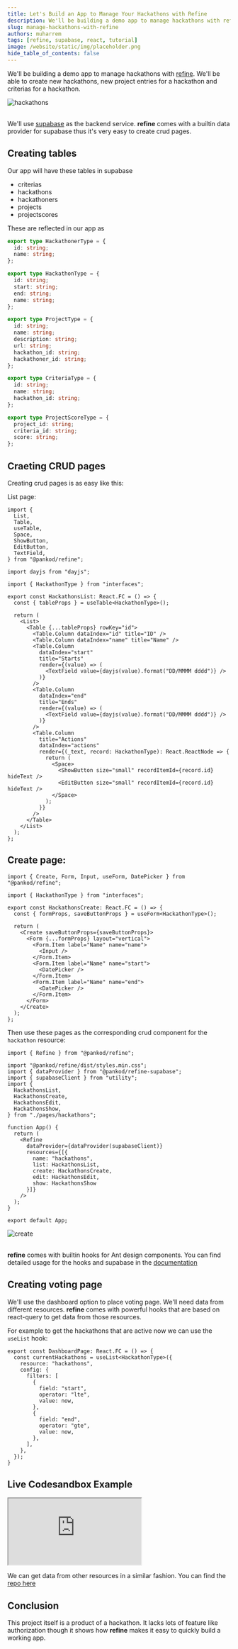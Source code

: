 ```yaml
---
title: Let's Build an App to Manage Your Hackathons with Refine
description: We'll be building a demo app to manage hackathons with refine.
slug: manage-hackathons-with-refine
authors: muharrem
tags: [refine, supabase, react, tutorial]
image: /website/static/img/placeholder.png
hide_table_of_contents: false
---
```





We'll be building a demo app to manage hackathons with [refine](https://refine.dev/). We'll be able to create new hackathons, new project entries for a hackathon and criterias for a hackathon.

<!--truncate-->

<div class="img-container">
    <div class="window">
        <div class="control red"></div>
        <div class="control orange"></div>
        <div class="control green"></div>
    </div>
    <img src="https://refine.ams3.cdn.digitaloceanspaces.com/blog/2021-10-4-manage-hackathons/hackathons.png" alt="hackathons" />
</div>
<br/>

We'll use [supabase](https://supabase.io/) as the backend service. **refine** comes with a builtin data provider for supabase thus it's very easy to create crud pages.

## Creating tables
Our app will have these tables in supabase
* criterias
* hackathons
* hackathoners
* projects
* projectscores  

These are reflected in our app as 
```ts
export type HackathonerType = {
  id: string;
  name: string;
};

export type HackathonType = {
  id: string;
  start: string;
  end: string;
  name: string;
};

export type ProjectType = {
  id: string;
  name: string;
  description: string;
  url: string;
  hackathon_id: string;
  hackathoner_id: string;
};

export type CriteriaType = {
  id: string;
  name: string;
  hackathon_id: string;
};

export type ProjectScoreType = {
  project_id: string;
  criteria_id: string;
  score: string;
};

```

## Craeting CRUD pages
Creating crud pages is as easy like this:

List page:
```tsx
import {
  List,
  Table,
  useTable,
  Space,
  ShowButton,
  EditButton,
  TextField,
} from "@pankod/refine";

import dayjs from "dayjs";

import { HackathonType } from "interfaces";

export const HackathonsList: React.FC = () => {
  const { tableProps } = useTable<HackathonType>();

  return (
    <List>
      <Table {...tableProps} rowKey="id">
        <Table.Column dataIndex="id" title="ID" />
        <Table.Column dataIndex="name" title="Name" />
        <Table.Column
          dataIndex="start"
          title="Starts"
          render={(value) => (
            <TextField value={dayjs(value).format("DD/MMMM dddd")} />
          )}
        />
        <Table.Column
          dataIndex="end"
          title="Ends"
          render={(value) => (
            <TextField value={dayjs(value).format("DD/MMMM dddd")} />
          )}
        />
        <Table.Column
          title="Actions"
          dataIndex="actions"
          render={(_text, record: HackathonType): React.ReactNode => {
            return (
              <Space>
                <ShowButton size="small" recordItemId={record.id} hideText />
                <EditButton size="small" recordItemId={record.id} hideText />
              </Space>
            );
          }}
        />
      </Table>
    </List>
  );
};

```

## Create page:
```tsx
import { Create, Form, Input, useForm, DatePicker } from "@pankod/refine";

import { HackathonType } from "interfaces";

export const HackathonsCreate: React.FC = () => {
  const { formProps, saveButtonProps } = useForm<HackathonType>();

  return (
    <Create saveButtonProps={saveButtonProps}>
      <Form {...formProps} layout="vertical">
        <Form.Item label="Name" name="name">
          <Input />
        </Form.Item>
        <Form.Item label="Name" name="start">
          <DatePicker />
        </Form.Item>
        <Form.Item label="Name" name="end">
          <DatePicker />
        </Form.Item>
      </Form>
    </Create>
  );
};
```

Then use these pages as the corresponding crud component for the `hackathon` resource:
```tsx
import { Refine } from "@pankod/refine";

import "@pankod/refine/dist/styles.min.css";
import { dataProvider } from "@pankod/refine-supabase";
import { supabaseClient } from "utility";
import {
  HackathonsList,
  HackathonsCreate,
  HackathonsEdit,
  HackathonsShow,
} from "./pages/hackathons";

function App() {
  return (
    <Refine
      dataProvider={dataProvider(supabaseClient)}
      resources={[{
        name: "hackathons",
        list: HackathonsList,
        create: HackathonsCreate,
        edit: HackathonsEdit,
        show: HackathonsShow
      }]}
    />
  );
}

export default App;

```

<div class="img-container">
    <div class="window">
        <div class="control red"></div>
        <div class="control orange"></div>
        <div class="control green"></div>
    </div>
    <img src="https://refine.ams3.cdn.digitaloceanspaces.com/blog/2021-10-4-manage-hackathons/create.png" alt="create" />
</div>
<br/>

**refine** comes with builtin hooks for Ant design components. You can find detailed usage for the hooks and supabase in the [documentation](https://refine.dev/docs/)

## Creating voting page
We'll use the dashboard option to place voting page. We'll need data from different resources. **refine** comes with powerful hooks that are based on react-query to get data from those resources.

For example to get the hackathons that are active now we can use the `useList` hook:
```tsx
export const DashboardPage: React.FC = () => {
  const currentHackathons = useList<HackathonType>({
    resource: "hackathons",
    config: {
      filters: [
        {
          field: "start",
          operator: "lte",
          value: now,
        },
        {
          field: "end",
          operator: "gte",
          value: now,
        },
      ],
    },
  });
}
```
## Live Codesandbox Example

<iframe src="https://codesandbox.io/embed/hackathonize-xcpcp?autoresize=1fontsize=14&=1&theme=dark&view=preview"
     style={{width: "100%", height:"80vh", border: "0px", borderRadius: "8px", overflow:"hidden"}}
     title="hackathonize"
     allow="accelerometer; ambient-light-sensor; camera; encrypted-media; geolocation; gyroscope; hid; microphone; midi; payment; usb; vr; xr-spatial-tracking"
     sandbox="allow-forms allow-modals allow-popups allow-presentation allow-same-origin allow-scripts"
></iframe>

We can get data from other resources in a similar fashion. You can find the [repo here](https://github.com/refinedev/refine/tree/master/examples/blog-hackathonize)
## Conclusion
This project itself is a product of a hackathon. It lacks lots of feature like authorization though it shows how **refine** makes it easy to quickly build a working app.